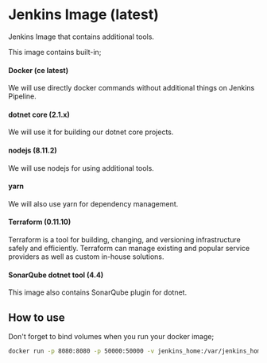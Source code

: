 # Jenkins Image (latest)

Jenkins Image that contains additional tools.

This image contains built-in;

#### Docker (ce latest)

We will use directly docker commands without additional things on Jenkins Pipeline.

#### dotnet core (2.1.x)

We will use it for building our dotnet core projects.

#### nodejs (8.11.2)

We will use nodejs for using additional tools.

#### yarn

We will also use yarn for dependency management.

#### Terraform (0.11.10)

Terraform is a tool for building, changing, and versioning infrastructure safely and efficiently. Terraform can manage existing and popular service providers as well as custom in-house solutions.

#### SonarQube dotnet tool (4.4)

This image also contains SonarQube plugin for dotnet.

## How to use

Don't forget to bind volumes when you run your docker image;

```bash
docker run -p 8080:8080 -p 50000:50000 -v jenkins_home:/var/jenkins_home -v /var/run/docker.sock:/var/run/docker.sock monofor/jenkins
```

